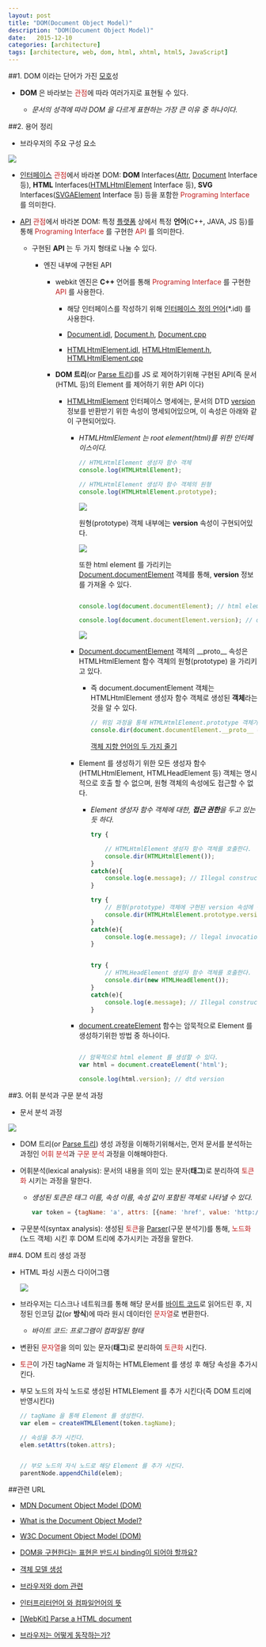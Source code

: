 ```yaml
---
layout: post
title: "DOM(Document Object Model)"
description: "DOM(Document Object Model)"
date:   2015-12-10
categories: [architecture]
tags: [architecture, web, dom, html, xhtml, html5, JavaScript]
---
```


##1. DOM 이라는 단어가 가진 [모호](http://krdic.naver.com/detail.nhn?docid=13706300)성 

- **DOM** 은 바라보는 <span style="color:#c11f1f">관점</span>에 따라 여러가지로 표현될 수 있다.

  - *문서의 성격에 따라 DOM 을 다르게 표현하는 가장 큰 이유 중 하나이다.*

##2. 용어 정리

- 브라우저의 주요 구성 요소

![](/blog/assets/images/posts/20151207/dom_11.png)

- <span style="color:#c11f1f">[인터페이스](https://ko.wikipedia.org/wiki/%EC%9D%B8%ED%84%B0%ED%8E%98%EC%9D%B4%EC%8A%A4) 관점</span>에서 바라본 DOM: **DOM** Interfaces([Attr](https://developer.mozilla.org/en-US/docs/Web/API/Attr), [Document](https://developer.mozilla.org/en-US/docs/Web/API/Document) Interface 등), **HTML** Interfaces([HTMLHtmlElement](https://developer.mozilla.org/en-US/docs/Web/API/HTMLHtmlElement) Interface 등), **SVG** Interfaces([SVGAElement](https://developer.mozilla.org/en-US/docs/Web/API/SVGAElement) Interface 등) 등을 포함한 <span style="color:#c11f1f">Programing Interface</span> 를 의미한다.<p />

- <span style="color:#c11f1f">[API](https://ko.wikipedia.org/wiki/API) 관점</span>에서 바라본 DOM: 특정 [플랫폼](https://ko.wikipedia.org/wiki/%EC%BB%B4%ED%93%A8%ED%8C%85_%ED%94%8C%EB%9E%AB%ED%8F%BC) 상에서 특정 **언어**(C++, JAVA, JS 등)를 통해 <span style="color:#c11f1f">Programing Interface</span> 를 구현한 <span style="color:#c11f1f">API</span> 를 의미한다.<p />

  - 구현된 **API** 는 두 가지 형태로 나눌 수 있다.
  
      - 엔진 내부에 구현된 API<p>
          
          - webkit 엔진은 **C++** 언어를 통해 <span style="color:#c11f1f">Programing Interface</span> 를 구현한 <span style="color:#c11f1f">API</span> 를 사용한다.<p>
          
              - 해당 인터페이스를 작성하기 위해 <a href="https://ko.wikipedia.org/wiki/%EC%9D%B8%ED%84%B0%ED%8E%98%EC%9D%B4%EC%8A%A4_%EC%A0%95%EC%9D%98_%EC%96%B8%EC%96%B4">인터페이스 정의 언어</a>(*.idl) 를 사용한다.<p>
        
              - <a href="https://github.com/WebKit/webkit/blob/master/Source/WebCore/dom/Document.idl">Document.idl</a>, <a href="https://github.com/WebKit/webkit/blob/master/Source/WebCore/dom/Document.h">Document.h</a>, <a href="https://github.com/WebKit/webkit/blob/master/Source/WebCore/dom/Document.cpp">Document.cpp</a><p>
              
              - <a href="https://github.com/WebKit/webkit/blob/master/Source/WebCore/html/HTMLHtmlElement.idl">HTMLHtmlElement.idl</a>, <a href="https://github.com/WebKit/webkit/blob/master/Source/WebCore/html/HTMLHtmlElement.h">HTMLHtmlElement.h</a>, <a href="https://github.com/WebKit/webkit/blob/master/Source/WebCore/html/HTMLHtmlElement.cpp">HTMLHtmlElement.cpp</a><p>
                  
        - **DOM 트리**(or [Parse 트리](https://ko.wikipedia.org/wiki/%EA%B5%AC%EB%AC%B8_%EB%B6%84%EC%84%9D))를 JS 로 제어하기위해 구현된 API(즉 문서(HTML 등)의 Element 를 제어하기 위한 API 이다)<p>
        
          - [HTMLHtmlElement](https://developer.mozilla.org/en-US/docs/Web/API/HTMLHtmlElement) 인터페이스 명세에는, 문서의 DTD [version](https://developer.mozilla.org/en-US/docs/Web/API/HTMLHtmlElement/version) 정보를 반환받기 위한 속성이 명세되어있으며, 이 속성은 아래와 같이 구현되어있다.
          
              - *HTMLHtmlElement 는 root element(html)를 위한 인터페이스이다.*<p>
          
                  ```javascript
                  // HTMLHtmlElement 생성자 함수 객체
                  console.log(HTMLHtmlElement);
              
                  // HTMLHtmlElement 생성자 함수 객체의 원형
                  console.log(HTMLHtmlElement.prototype);
                  ```    
                  
                  ![](/blog/assets/images/posts/20151207/dom_13.png)
                  
                  원형(prototype) 객체 내부에는 **version** 속성이 구현되어있다.
                  
                  ![](/blog/assets/images/posts/20151207/dom_14.png)       
                                             
                  또한 html element 를 가리키는 [Document.documentElement](https://developer.mozilla.org/en-US/docs/Web/API/Document/documentElement) 객체를 통해, **version** 정보를 가져올 수 있다.
          
                  ```javascript
                  
                  console.log(document.documentElement); // html element object
                  
                  console.log(document.documentElement.version); // dtd version
                  ```              
                  
                  ![](/blog/assets/images/posts/20151207/dom_15.png)
                  
            - [Document.documentElement](https://developer.mozilla.org/en-US/docs/Web/API/Document/documentElement) 객체의 \_\_proto\_\_ 속성은 HTMLHtmlElement 함수 객체의 원형(prototype) 을 가리키고 있다.
            
              - 즉 document.documentElement 객체는 HTMLHtmlElement 생성자 함수 객체로 생성된 **객체**라는것을 알 수 있다.<p>
              
                  ```javascript
                  // 위임 과정을 통해 HTMLHtmlElement.prototype 객체가 생성된 document.documentElement 객체의 __proto__ 속성으로 위임된다.
                  console.dir(document.documentElement.__proto__ === HTMLHtmlElement.prototype); // true
                  ```                                      
                  
                  [객체 지향 언어의 두 가지 줄기](http://mohwa.github.io/blog/javascript/2015/10/16/prototype/)
                                    
            - Element 를 생성하기 위한 모든 생성자 함수(HTMLHtmlElement, HTMLHeadElement 등) 객체는 명시적으로 호출 할 수 없으며, 원형 객체의 속성에도 접근할 수 없다.
                                                
              - <em>Element 생성자 함수 객체에 대한, **접근 권한**을 두고 있는듯 하다.</em><p>
              
                ```javascript
                try {
                
                    // HTMLHtmlElement 생성자 함수 객체를 호출한다.
                    console.dir(HTMLHtmlElement());
                }
                catch(e){
                    console.log(e.message); // Illegal constructor
                }
            
                try {
                    // 원형(prototype) 객체에 구현된 version 속성에 접근한다.
                    console.dir(HTMLHtmlElement.prototype.version);
                }
                catch(e){
                    console.log(e.message); // llegal invocation
                }
            
            
                try {
                    // HTMLHeadElement 생성자 함수 객체를 호출한다.
                    console.dir(new HTMLHeadElement());
                }
                catch(e){
                    console.log(e.message); // Illegal constructor
                }
                ```

            - [document.createElement](https://developer.mozilla.org/ko/docs/Web/API/Document/createElement) 함수는 암묵적으로 Element 를 생성하기위한 방법 중 하나이다.
            
                ```javascript
                
                // 암묵적으로 html element 를 생성할 수 있다.
                var html = document.createElement('html');
                
                console.log(html.version); // dtd version
                ```

##3. 어휘 분석과 구문 분석 과정

- 문서 분석 과정

![](/blog/assets/images/posts/20151207/dom_16.png)

- DOM 트리(or [Parse 트리](https://ko.wikipedia.org/wiki/%EA%B5%AC%EB%AC%B8_%EB%B6%84%EC%84%9D)) 생성 과정을 이해하기위해서는, 먼저 문서를 분석하는 과정인 <span style="color:#c11f1f">어휘 분석</span>과 <span style="color:#c11f1f">구문 분석</span> 과정을 이해해야한다.

- 어휘분석(lexical analysis): 문서의 내용을 의미 있는 문자(**태그**)로 분리하여 <span style="color:#c11f1f">토큰화</span> 시키는 과정을 말한다.<p>
    
    - <em>생성된 토큰은 태그 이름, 속성 이름, 속성 값이 포함된 객체로 나타낼 수 있다.</em>

        ```javascript
        var token = {tagName: 'a', attrs: [{name: 'href', value: 'http://google.com'}, {name: 'target', value: '_blank'}]};
        ```
        
- 구문분석(syntax analysis): 생성된 <span style="color:#c11f1f">토큰</span>을 [Parser](https://ko.wikipedia.org/wiki/%EA%B5%AC%EB%AC%B8_%EB%B6%84%EC%84%9D)(구문 분석기)를 통해, <span style="color:#c11f1f">노드화</span>(노드 객체) 시킨 후 DOM 트리에 추가시키는 과정을 말한다.

##4. DOM 트리 생성 과정

- HTML 파싱 시퀀스 다이어그램

    ![](/blog/assets/images/posts/20151207/dom_17.png)

- 브라우저는 디스크나 네트워크를 통해 해당 문서를 [바이트 코드](http://m.terms.naver.com/entry.nhn?docId=844067&cid=42346&categoryId=42346)로 읽어드린 후, 지정된 인코딩 값(or **방식**)에 따라 원시 데이터인 <span style="color:#c11f1f">문자열</span>로 변환한다.

    - <em>바이트 코드: 프로그램이 컴파일된 형태</em>


- 변환된 <span style="color:#c11f1f">문자열</span>을 의미 있는 문자(**태그**)로 분리하여 <span style="color:#c11f1f">토큰화</span> 시킨다.

- <span style="color:#c11f1f">토큰</span>이 가진 tagName 과 일치하는 HTMLElement 를 생성 후 해당 속성을 추가시킨다.

- 부모 노드의 자식 노드로 생성된 HTMLElement 를 추가 시킨다(즉 DOM 트리에 반영시킨다)<p>

    ```javascript
    // tagName 을 통해 Element 를 생성한다.
    var elem = createHTMLElement(token.tagName);
    
    // 속성을 추가 시킨다.
    elem.setAttrs(token.attrs);
    
    
    // 부모 노드의 자식 노드로 해당 Element 를 추가 시킨다.
    parentNode.appendChild(elem);
    ```
    


##관련 URL

- [MDN Document Object Model (DOM)](https://developer.mozilla.org/en-US/docs/Web/API/Document_Object_Model)<p />

- [What is the Document Object Model?](http://www.w3.org/TR/DOM-Level-2-Core/introduction.html)<p />

- [W3C Document Object Model (DOM)](http://www.w3.org/DOM/)<p />

- [DOM을 구현한다는 표현은 반드시 binding이 되어야 할까요?](http://okjungsoo.tistory.com/entry/DOM%EC%9D%84-%EA%B5%AC%ED%98%84%ED%95%9C%EB%8B%A4%EB%8A%94-%ED%91%9C%ED%98%84%EC%9D%80-%EB%B0%98%EB%93%9C%EC%8B%9C-binding%EC%9D%B4-%EB%90%98%EC%96%B4%EC%95%BC-%ED%95%A0%EA%B9%8C%EC%9A%94)<p />

- [객체 모델 생성](https://developers.google.com/web/fundamentals/performance/critical-rendering-path/constructing-the-object-model?hl=ko)

- [브라우저와 dom 관련](http://okky.kr/article/112613)

- [인터프리터언어 와 컴파일언어의 뜻](http://seodh007.tistory.com/entry/%EC%9D%B8%ED%84%B0%ED%94%84%EB%A6%AC%ED%84%B0%EC%96%B8%EC%96%B4-%EC%99%80-%EC%BB%B4%ED%8C%8C%EC%9D%BC%EC%96%B8%EC%96%B4%EC%9D%98-%EB%9C%BB)

- [[WebKit] Parse a HTML document](http://haejung.egloos.com/v/1250745)

- [브라우저는 어떻게 동작하는가?](http://d2.naver.com/helloworld/59361)






